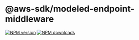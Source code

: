 # @aws-sdk/modeled-endpoint-middleware

[![NPM version](https://img.shields.io/npm/v/@aws-sdk/modeled-endpoint-middleware.svg)](https://www.npmjs.com/package/@aws-sdk/modeled-endpoint-middleware)
[![NPM downloads](https://img.shields.io/npm/dm/@aws-sdk/modeled-endpoint-middleware.svg)](https://www.npmjs.com/package/@aws-sdk/modeled-endpoint-middleware)
